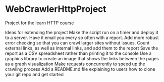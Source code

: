 # WebCrawlerHttpProject

Project for the learn HTTP course

Ideas for extending the project
Make the script run on a timer and deploy it to a server. Have it email you every so often with a report.
Add more robust error checking so that you can crawl larger sites without issues.
Count external links, as well as internal links, and add them to the report
Save the report as a CSV spreadsheet rather than printing it to the console
Use a graphics library to create an image that shows the links between the pages as a graph visualization
Make requests concurrently to speed up the crawling process
Add a README.md file explaining to users how to clone your git repo and get started

